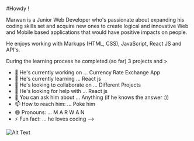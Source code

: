 #Howdy !

Marwan is a Junior Web Developer who's passionate about expanding his coding skills set and acquire new ones to 
create logical and innovative Web and Mobile based applications that would have positive impacts on people.

He enjoys working with Markups (HTML, CSS), JavaScript, React JS and API's.

During the learning process he completed (so far) 3 projects and >

- 🔭 He's currently working on ... Currency Rate Exchange App
- 🌱 He's currently learning ... React js
- 👯 He's looking to collaborate on ... Different Projects
- 🤔 He's looking for help with ... React js
- 💬 You can ask him about ... Anything (if he knows the answer :))
- 📫 How to reach him: ... Poke him
- 😄 Pronouns: ... M A R W A N
- ⚡ Fun fact: ... he loves coding 
-->

![Alt Text](https://media.giphy.com/media/NHvv0Bo3oGq1eTBDd1/giphy.gif)

